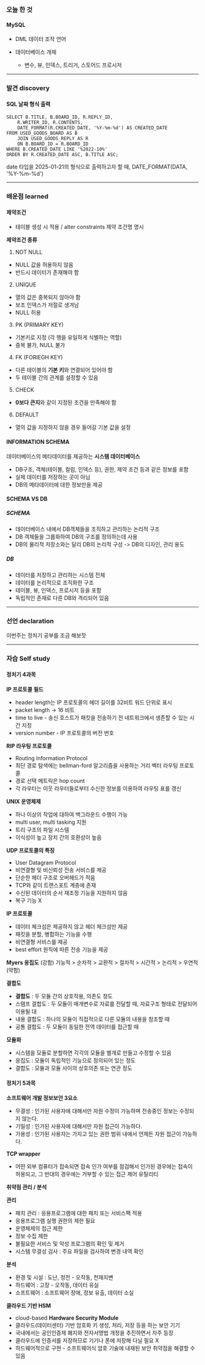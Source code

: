 
### 오늘 한 것

#### MySQL

- DML 데이터 조작 언어

- 데이터베이스 개체

  - 변수, 뷰, 인덱스, 트리거, 스토어드 프로시저
  
  
***


### 발견 discovery

#### SQL 날짜 형식 출력

    SELECT B.TITLE, B.BOARD_ID, R.REPLY_ID,
        R.WRITER_ID, R.CONTENTS, 
        DATE_FORMAT(R.CREATED_DATE, '%Y-%m-%d') AS CREATED_DATE
    FROM USED_GOODS_BOARD AS B
        JOIN USED_GOODS_REPLY AS R 
        ON B.BOARD_ID = R.BOARD_ID
    WHERE B.CREATED_DATE LIKE '%2022-10%'
    ORDER BY R.CREATED_DATE ASC, B.TITLE ASC;

date 타입을 2025-01-21의 형식으로 출력하고자 할 때, DATE_FORMAT(DATA, '%Y-%m-%d')



***


### 배운점 learned

#### 제약조건

- 테이블 생성 시 적용 / alter constraints 제약 조건명 명시

**제약조건 종류**

1) NOT NULL
- NULL 값을 허용하지 않음
- 반드시 데이터가 존재해야 함

2) UNIQUE
- 열의 값은 중복되지 않아야 함
- 보조 인덱스가 저절로 생겨남
- NULL 허용

3) PK (PRIMARY KEY)
- 기본키로 지정 (각 행을 유일하게 식별하는 역할)
- 중복 불가, NULL 불가

4) FK (FORIEGH KEY)
- 다른 테이블의 **기본 키**와 연결되어 있어야 함
- 두 테이블 간의 관계를 설정할 수 있음

5) CHECK
- **0보다 큰지**와 같이 지정된 조건을 만족해야 함

6) DEFAULT
- 열의 값을 지정하지 않을 경우 들어갈 기본 값을 설정


#### INFORMATION SCHEMA

데이터베이스의 메타데이터를 제공하는 **시스템 데이터베이스**

- DB구조, 객체(테이블, 컬럼, 인덱스 등), 권한, 제약 조건 등과 같은 정보를 포함
- 실제 데이터를 저장하는 곳이 아님
- DB의 메타데이터에 대한 정보만을 제공



#### SCHEMA VS DB

##### SCHEMA

- 데이터베이스 내에서 DB객체들을 조직하고 관리하는 논리적 구조
- DB 객체들을 그룹화하여 DB의 구조를 정의하는데 사용
- DB의 물리적 저장소와는 달리 DB의 논리적 구성 -> DB의 디자인, 관리 용도

##### DB

- 데이터를 저장하고 관리하는 시스템 전체
- 데이터를 논리적으로 조직화한 구조
- 테이블, 뷰, 인덱스, 프로시저 등을 포함
- 독립적인 존재로 다른 DB와 격리되어 있음
   
***

### 선언 declaration

이번주는 정처기 공부를 조금 해보잣

***

### 자습 Self study

#### 정처기 4과목

**IP 프로토콜 필드**

- header length는 IP 프로토콜의 헤더 길이를 32비트 워드 단위로 표시
- packet length -> 16 비트
- time to live - 송신 호스트가 패킷을 전송하기 전 네트워크에서 생존할 수 있는 시간 지정
- version number - IP 프로토콜의 버전 번호

**RIP 라우팅 프로토콜**

- Routing Information Protocol
- 최단 경로 탐색에는 bellman-ford 알고리즘을 사용하는 거리 벡터 라우팅 프로토콜
- 경로 선택 메트릭은 hop count
- 각 라우터는 이웃 라우터들로부터 수신한 정보를 이용하여 라우팅 표를 갱신


**UNIX 운영체제**

- 하나 이상의 작업에 대하여 백그라운드 수행이 가능
- multi user, multi tasking 지원
- 트리 구조의 파일 시스템
- 이식성이 높고 장치 간의 호환성이 높음


**UDP 프로토콜의 특징**

- User Datagram Protocol
- 비연결형 및 비신뢰성 전송 서비스를 제공
- 단순한 헤더 구조로 오버헤드가 적음
- TCP와 같이 트랜스포트 계층에 존재
- 수신된 데이터의 순서 재조정 기능을 지원하지 않음
- 복구 기능 X

**IP 프로토콜**

- 데이터 체크섬은 제공하지 않고 헤더 체크섬만 제공
- 패킷을 분할, 병합하는 기능을 수행
- 비연결형 서비스를 제공
- best effort 원칙에 따른 전송 기능을 제공

**Myers 응집도**
(강함) 기능적 > 순차적 > 교환적 > 절차적 > 시간적 > 논리적 > 우연적 (약함)

**결합도**

- **결합도** : 두 모듈 간의 상호작용, 의존도 정도
- 스탬프 결합도 : 두 모듈이 매개변수로 자료를 전달할 때, 자료구조 형태로 전달되어 이용될 대
- 내용 결합도 : 하나의 모듈이 직접적으로 다른 모듈의 내용을 참조할 때
- 공통 결합도 : 두 모듈이 동일한 전역 데이터를 접근할 때

**모듈화**

- 시스템을 모듈로 분할하면 각각의 모듈을 별개로 만들고 수정할 수 있음
- 응집도 : 모듈이 독립적인 기능으로 정의되어 있는 정도
- 결합도 : 모듈과 모듈 사이의 상호의존 또는 연관 정도


#### 정처기 5과목

**소프트웨어 개발 정보보안 3요소**

- 무결성 : 인가된 사용자에 대해서만 자원 수정이 가능하며 전송중인 정보는 수정되지 않는다.
- 기밀성 : 인가된 사용자에 대해서만 자원 접근이 가능하다.
- 가용성 : 인가된 사용자는 가지고 있는 권한 범위 내에서 언제든 자원 접근이 가능하다.

**TCP wrapper**

- 어떤 외부 컴퓨터가 접속되면 접속 인가 여부를 점검해서 인가된 경우에는 접속이 허용되고, 그 반대의 경우에는 거부할 수 있는 접근 제어 유틸리티

**취약점 관리 / 분석**

**관리**

- 패치 관리 : 응용프로그램에 대한 패치 또는 서비스팩 적용
- 응용프로그램 실행 권한의 제한 필요
- 운영체제의 접근 제한
- 정보 수집 제한
- 불필요한 서비스 및 악성 프로그램의 확인 및 제거
- 시스템 무결성 검사 : 주요 파일을 검사하여 변경 내역 확인


**분석**

- 환경 및 시설 : 도난, 정전 - 오작동, 천재지변
- 하드웨어 : 고장 - 오작동, 데이터 유실
- 소프트웨어 : 소프트웨어 장애, 정보 유출, 데이터 소실


**클라우드 기반 HSM**

- cloud-based **Hardware Security Module**
- 클라우드(데이터센터) 기반 암호화 키 생성, 처리, 저장 등을 하는 보안 기기
- 국내에서는 공인인증제 폐지와 전자서명법 개정을 추진하면서 자주 등장
- 클라우드에 인증서를 저장하므로 기기나 폰에 저장해 다닐 필요 X
- 하드웨어적으로 구현 - 소프트웨어식 암호 기술에 내재된 보안 취약점을 해결할 수 있음
